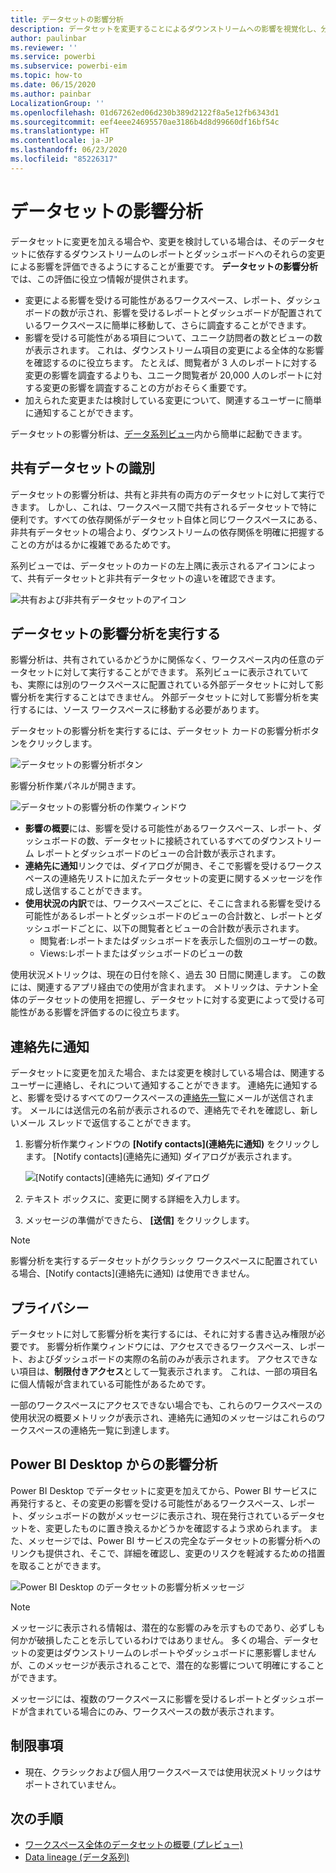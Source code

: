 ```yaml
---
title: データセットの影響分析
description: データセットを変更することによるダウンストリームへの影響を視覚化し、分析します。
author: paulinbar
ms.reviewer: ''
ms.service: powerbi
ms.subservice: powerbi-eim
ms.topic: how-to
ms.date: 06/15/2020
ms.author: painbar
LocalizationGroup: ''
ms.openlocfilehash: 01d67262ed06d230b389d2122f8a5e12fb6343d1
ms.sourcegitcommit: eef4eee24695570ae3186b4d8d99660df16bf54c
ms.translationtype: HT
ms.contentlocale: ja-JP
ms.lasthandoff: 06/23/2020
ms.locfileid: "85226317"
---
```

# <a name="dataset-impact-analysis"></a>データセットの影響分析

データセットに変更を加える場合や、変更を検討している場合は、そのデータセットに依存するダウンストリームのレポートとダッシュボードへのそれらの変更による影響を評価できるようにすることが重要です。 **データセットの影響分析**では、この評価に役立つ情報が提供されます。
* 変更による影響を受ける可能性があるワークスペース、レポート、ダッシュボードの数が示され、影響を受けるレポートとダッシュボードが配置されているワークスペースに簡単に移動して、さらに調査することができます。
* 影響を受ける可能性がある項目について、ユニーク訪問者の数とビューの数が表示されます。 これは、ダウンストリーム項目の変更による全体的な影響を確認するのに役立ちます。 たとえば、閲覧者が 3 人のレポートに対する変更の影響を調査するよりも、ユニーク閲覧者が 20,000 人のレポートに対する変更の影響を調査することの方がおそらく重要です。
* 加えられた変更または検討している変更について、関連するユーザーに簡単に通知することができます。

データセットの影響分析は、[データ系列ビュー](service-data-lineage.md)内から簡単に起動できます。

## <a name="identifying-shared-datasets"></a>共有データセットの識別

データセットの影響分析は、共有と非共有の両方のデータセットに対して実行できます。 しかし、これは、ワークスペース間で共有されるデータセットで特に便利です。すべての依存関係がデータセット自体と同じワークスペースにある、非共有データセットの場合より、ダウンストリームの依存関係を明確に把握することの方がはるかに複雑であるためです。

系列ビューでは、データセットのカードの左上隅に表示されるアイコンによって、共有データセットと非共有データセットの違いを確認できます。

![共有および非共有データセットのアイコン](media/service-dataset-impact-analysis/shared-unshared-icon.png)

## <a name="perform-dataset-impact-analysis"></a>データセットの影響分析を実行する

影響分析は、共有されているかどうかに関係なく、ワークスペース内の任意のデータセットに対して実行することができます。 系列ビューに表示されていても、実際には別のワークスペースに配置されている外部データセットに対して影響分析を実行することはできません。 外部データセットに対して影響分析を実行するには、ソース ワークスペースに移動する必要があります。

データセットの影響分析を実行するには、データセット カードの影響分析ボタンをクリックします。

![データセットの影響分析ボタン](media/service-dataset-impact-analysis/open-analysis-pane-button.png)

影響分析作業パネルが開きます。

![データセットの影響分析の作業ウィンドウ](media/service-dataset-impact-analysis/service-impact-analysis-pane.png)

* **影響の概要**には、影響を受ける可能性があるワークスペース、レポート、ダッシュボードの数、データセットに接続されているすべてのダウンストリーム レポートとダッシュボードのビューの合計数が表示されます。
* **連絡先に通知**リンクでは、ダイアログが開き、そこで影響を受けるワークスペースの連絡先リストに加えたデータセットの変更に関するメッセージを作成し送信することができます。 
* **使用状況の内訳**では、ワークスペースごとに、そこに含まれる影響を受ける可能性があるレポートとダッシュボードのビューの合計数と、レポートとダッシュボードごとに、以下の閲覧者とビューの合計数が表示されます。
   * 閲覧者:レポートまたはダッシュボードを表示した個別のユーザーの数。
   * Views:レポートまたはダッシュボードのビューの数

使用状況メトリックは、現在の日付を除く、過去 30 日間に関連します。 この数には、関連するアプリ経由での使用が含まれます。 メトリックは、テナント全体のデータセットの使用を把握し、データセットに対する変更によって受ける可能性がある影響を評価するのに役立ちます。

## <a name="notify-contacts"></a>連絡先に通知

データセットに変更を加えた場合、または変更を検討している場合は、関連するユーザーに連絡し、それについて通知することができます。 連絡先に通知すると、影響を受けるすべてのワークスペースの[連絡先一覧](../collaborate-share/service-create-the-new-workspaces.md#create-a-contact-list)にメールが送信されます。 メールには送信元の名前が表示されるので、連絡先でそれを確認し、新しいメール スレッドで返信することができます。 

1. 影響分析作業ウィンドウの **[Notify contacts]\(連絡先に通知\)** をクリックします。 [Notify contacts]\(連絡先に通知\) ダイアログが表示されます。

   ![[Notify contacts]\(連絡先に通知\) ダイアログ](media/service-dataset-impact-analysis/notify-contacts-dialog.png)

1. テキスト ボックスに、変更に関する詳細を入力します。
1. メッセージの準備ができたら、 **[送信]** をクリックします。

> [!NOTE]
> 影響分析を実行するデータセットがクラシック ワークスペースに配置されている場合、[Notify contacts]\(連絡先に通知\) は使用できません。

## <a name="privacy"></a>プライバシー

データセットに対して影響分析を実行するには、それに対する書き込み権限が必要です。 影響分析作業ウィンドウには、アクセスできるワークスペース、レポート、およびダッシュボードの実際の名前のみが表示されます。 アクセスできない項目は、**制限付きアクセス**として一覧表示されます。 これは、一部の項目名に個人情報が含まれている可能性があるためです。

一部のワークスペースにアクセスできない場合でも、これらのワークスペースの使用状況の概要メトリックが表示され、連絡先に通知のメッセージはこれらのワークスペースの連絡先一覧に到達します。

## <a name="impact-analysis-from-power-bi-desktop"></a>Power BI Desktop からの影響分析

Power BI Desktop でデータセットに変更を加えてから、Power BI サービスに再発行すると、その変更の影響を受ける可能性があるワークスペース、レポート、ダッシュボードの数がメッセージに表示され、現在発行されているデータセットを、変更したものに置き換えるかどうかを確認するよう求められます。 また、メッセージでは、Power BI サービスの完全なデータセットの影響分析へのリンクも提供され、そこで、詳細を確認し、変更のリスクを軽減するための措置を取ることができます。

![Power BI Desktop のデータセットの影響分析メッセージ](media/service-dataset-impact-analysis/service-dataset-impact-analysis-desktop-warning.png)

> [!NOTE]
> メッセージに表示される情報は、潜在的な影響のみを示すものであり、必ずしも何かが破損したことを示しているわけではありません。 多くの場合、データセットの変更はダウンストリームのレポートやダッシュボードに悪影響しませんが、このメッセージが表示されることで、潜在的な影響について明確にすることができます。
>
>メッセージには、複数のワークスペースに影響を受けるレポートとダッシュボードが含まれている場合にのみ、ワークスペースの数が表示されます。

## <a name="limitations"></a>制限事項

* 現在、クラシックおよび個人用ワークスペースでは使用状況メトリックはサポートされていません。

## <a name="next-steps"></a>次の手順

* [ワークスペース全体のデータセットの概要 (プレビュー)](../connect-data/service-datasets-across-workspaces.md)
* [Data lineage (データ系列)](service-data-lineage.md)

